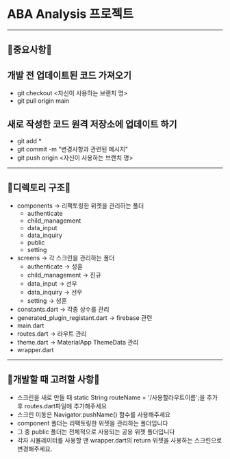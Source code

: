 # ABA Analysis 프로젝트
---
## 🚨중요사항🚨

## 개발 전 업데이트된 코드 가져오기
+ git checkout <자신이 사용하는 브랜치 명>
+ git pull origin main

## 새로 작성한 코드 원격 저장소에 업데이트 하기
+ git add *
+ git commit -m "변경사항과 관련된 메시지"
+ git push origin <자신이 사용하는 브랜치 명>
---
## 🚨디렉토리 구조🚨
+ components -> 리팩토링한 위젯을 관리하는 폴더
  + authenticate
  + child_management
  + data_input
  + data_inquiry
  + public
  + setting
+ screens -> 각 스크린을 관리하는 폴더
  + authenticate -> 성훈
  + child_management -> 진규
  + data_input -> 선우
  + data_inquiry -> 선우
  + setting -> 성훈
+ constants.dart -> 각종 상수를 관리
+ generated_plugin_registant.dart -> firebase 관련
+ main.dart
+ routes.dart -> 라우트 관리
+ theme.dart -> MaterialApp ThemeData 관리
+ wrapper.dart
---
## 🚨개발할 때 고려할 사항🚨
+ 스크린을 새로 만들 때 static String routeName = '/사용할라우트이름';을 추가 후 routes.dart파일에 추가해주세요
+ 스크린 이동은 Navigator.pushName() 함수를 사용해주세요
+ component 폴더는 리팩토링한 위젯을 관리하는 폴더입니다
+ 그 중 public 폴더는 전체적으로 사용되는 공용 위젯 폴더입니다
+ 각자 시뮬레이터를 사용할 땐 wrapper.dart의 return 위젯을 사용하는 스크린으로 변경해주세요.

